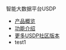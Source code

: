 <div class="sidebar_title icon_"> 智能大数据平台USDP </div>   



* [产品概览](/usdp_community/1.0.x/README)
* [功能介绍](usdp_community/1.0.x/release_notes)
* [更多USDP社区版本](/usdp_community/version_list)
* test1


